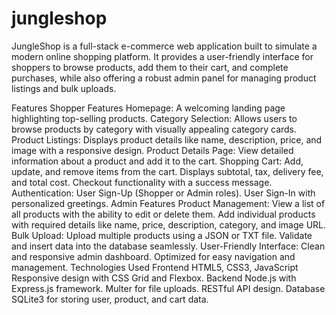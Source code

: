 # jungleshop
JungleShop is a full-stack e-commerce web application built to simulate a modern online shopping platform. It provides a user-friendly interface for shoppers to browse products, add them to their cart, and complete purchases, while also offering a robust admin panel for managing product listings and bulk uploads.

Features
Shopper Features
Homepage: A welcoming landing page highlighting top-selling products.
Category Selection: Allows users to browse products by category with visually appealing category cards.
Product Listings: Displays product details like name, description, price, and image with a responsive design.
Product Details Page: View detailed information about a product and add it to the cart.
Shopping Cart:
Add, update, and remove items from the cart.
Displays subtotal, tax, delivery fee, and total cost.
Checkout functionality with a success message.
Authentication:
User Sign-Up (Shopper or Admin roles).
User Sign-In with personalized greetings.
Admin Features
Product Management:
View a list of all products with the ability to edit or delete them.
Add individual products with required details like name, price, description, category, and image URL.
Bulk Upload:
Upload multiple products using a JSON or TXT file.
Validate and insert data into the database seamlessly.
User-Friendly Interface:
Clean and responsive admin dashboard.
Optimized for easy navigation and management.
Technologies Used
Frontend
HTML5, CSS3, JavaScript
Responsive design with CSS Grid and Flexbox.
Backend
Node.js with Express.js framework.
Multer for file uploads.
RESTful API design.
Database
SQLite3 for storing user, product, and cart data.
